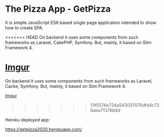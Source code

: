 # The Pizza App - GetPizza
It is simple JavaScript ES6 based single page application intended to show
how to create SPA.

<<<<<<< HEAD
On backend it uses some components from such frameworks as Laravel, CakePHP, Symfony.
But, mainly, it based on Slim Framework 4.

[Imgur](https://i.imgur.com/kSrDMLK.jpg)
=======
On backend it uses some components from such frameworks as Laravel, Cacke, Symfony.
But, mainly, it based on Slim Framework 4.

[Imgur](https://i.imgur.com/dS53IgU.png)
>>>>>>> 13f5576e724a543037076dfd4c726abe71376b8d

Heroku deployed app:

https://getpizza2020.herokuapp.com/